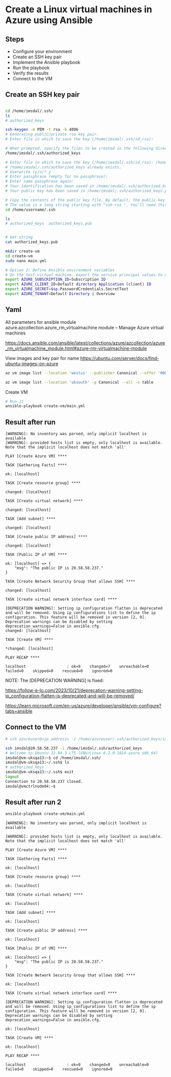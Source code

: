 # Create a Linux virtual machines in Azure using Ansible

## Steps

* Configure your environment
* Create an SSH key pair
* Implement the Ansible playbook
*  Run the playbook
* Verify the results
* Connect to the VM

## Create an SSH key pair

```bash

cd /home/imsdal/.ssh/
ls
# authorized_keys

ssh-keygen -m PEM -t rsa -b 4096
# Generating public/private rsa key pair.
# Enter file in which to save the key (/home/imsdal/.ssh/id_rsa): 

# When prompted, specify the files to be created in the following directory
/home/imsdal/.ssh/authorized_keys

# Enter file in which to save the key (/home/imsdal/.ssh/id_rsa): /home/imsdal/.ssh/authorized_keys
# /home/imsdal/.ssh/authorized_keys already exists.
# Overwrite (y/n)? y
# Enter passphrase (empty for no passphrase):
# Enter same passphrase again:
# Your identification has been saved in /home/imsdal/.ssh/authorized_keys
# Your public key has been saved in /home/imsdal/.ssh/authorized_keys.pub

# Copy the contents of the public key file. By default, the public key file is named authorized_keys.pub 
# The value is a long string starting with "ssh-rsa ". You'll need this value in the next step.
cd /home/username/.ssh

ls
# authorized_keys  authorized_keys.pub


# Get string
cat authorized_keys.pub

mkdir create-vm
cd create-vm
sudo nano main.yml

# Option 2: Define Ansible environment variables
# On the host virtual machine, export the service principal values to configure your Ansible credentials.
export AZURE_SUBSCRIPTION_ID=Subscription ID
export AZURE_CLIENT_ID=Default directory Application (client) ID
export AZURE_SECRET=$sp.PasswordCredentials.SecretText
export AZURE_TENANT=Default Directory | Overview

```
## Yaml

All parameters for ansible module azure.azcollection.azure_rm_virtualmachine module – Manage Azure virtual machines

https://docs.ansible.com/ansible/latest/collections/azure/azcollection/azure_rm_virtualmachine_module.html#azure-rm-virtualmachine-module

View images and key pair for name
https://ubuntu.com/server/docs/find-ubuntu-images-on-azure

```bash
az vm image list --location 'westus' --publisher Canonical --offer '0001-com-ubuntu-server-jammy' --sku '22_04-lts' --query '[].sku' --all --output tsv

az vm image list --location 'uksouth' -p Canonical --all -o table

```
Create VM

```bash
# Run it
ansible-playbook create-vm/main.yml

```
## Result after run

```log
[WARNING]: No inventory was parsed, only implicit localhost is available
[WARNING]: provided hosts list is empty, only localhost is available. Note that the implicit localhost does not match 'all'

PLAY [Create Azure VM] ****

TASK [Gathering Facts] ****

ok: [localhost]

TASK [Create resource group] ****

changed: [localhost]

TASK [Create virtual network] ****

changed: [localhost]

TASK [Add subnet] **** 

changed: [localhost]

TASK [Create public IP address] **** 

changed: [localhost]

TASK [Public IP of VM] ****

ok: [localhost] => {
    "msg": "The public IP is 20.58.58.237."
}

TASK [Create Network Security Group that allows SSH] ****

changed: [localhost]

TASK [Create virtual network interface card] **** 

[DEPRECATION WARNING]: Setting ip_configuration flatten is deprecated and will be removed. Using ip_configurations list to define the ip configuration. This feature will be removed in version [2, 9]. Deprecation warnings can be disabled by setting 
deprecation_warnings=False in ansible.cfg.
changed: [localhost]

TASK [Create VM] ****

*changed: [localhost]

PLAY RECAP ****

localhost                  : ok=9    changed=7    unreachable=0    failed=0    skipped=0    rescued=0    ignored=0

```

NOTE: The [DEPRECATION WARNING] is fixed:

https://follow-e-lo.com/2023/10/21/deprecation-warning-setting-ip_configuration-flatten-is-deprecated-and-will-be-removed/

https://learn.microsoft.com/en-us/azure/developer/ansible/vm-configure?tabs=ansible

## Connect to the VM

```bash
# ssh azureuser@<ip_address> -i /home/azureuser/.ssh/authorized_keys/id_rsa

ssh imsdal@20.58.58.237 -i /home/imsdal/.ssh/authorized_keys 
# Welcome to Ubuntu 22.04.3 LTS (GNU/Linux 6.2.0-1014-azure x86_64)
imsdal@vm-uksqa13:~$ cd /home/imsdal/.ssh/
imsdal@vm-uksqa13:~/.ssh$ ls
# authorized_keys
imsdal@vm-uksqa13:~/.ssh$ exit
logout
Connection to 20.58.58.237 closed.
imsdal@vmctrlnode04:~$
```

## Result after run 2

```bash
ansible-playbook create-vm/main.yml 

```

```log
[WARNING]: No inventory was parsed, only implicit localhost is available

[WARNING]: provided hosts list is empty, only localhost is available. Note that the implicit localhost does not match 'all'

PLAY [Create Azure VM] ****

TASK [Gathering Facts] **** 

ok: [localhost]

TASK [Create resource group] ****

ok: [localhost]

TASK [Create virtual network] ****

ok: [localhost]

TASK [Add subnet] **** 

ok: [localhost]

TASK [Create public IP address] ****

ok: [localhost]

TASK [Public IP of VM] ****

ok: [localhost] => {
    "msg": "The public IP is 20.58.58.237."
}

TASK [Create Network Security Group that allows SSH] ****

ok: [localhost]

TASK [Create virtual network interface card] ****

[DEPRECATION WARNING]: Setting ip_configuration flatten is deprecated and will be removed. Using ip_configurations list to define the ip configuration. This feature will be removed in version [2, 9]. Deprecation warnings can be disabled by setting
deprecation_warnings=False in ansible.cfg.

ok: [localhost]

TASK [Create VM] **** 

ok: [localhost]

PLAY RECAP ****

localhost                  : ok=9    changed=0    unreachable=0    failed=0    skipped=0    rescued=0    ignored=0
```